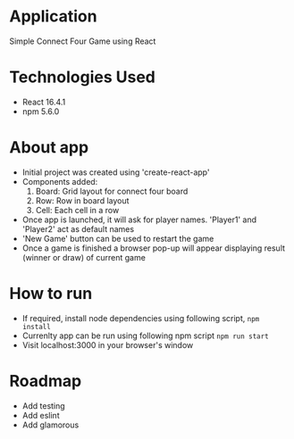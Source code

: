 # Application
Simple Connect Four Game using React

# Technologies Used
- React 16.4.1
- npm 5.6.0

# About app
- Initial project was created using 'create-react-app'
- Components added:
    1. Board: Grid layout for connect four board
    2. Row: Row in board layout
    3. Cell: Each cell in a row
- Once app is launched, it will ask for player names. 'Player1' and 'Player2' act as default names
- 'New Game' button can be used to restart the game
- Once a game is finished a browser pop-up will appear displaying result (winner or draw) of current game

# How to run
-  If required, install node dependencies using following script,
    `npm install`
- Currenlty app can be run using following npm script
    `npm run start`
- Visit localhost:3000 in your browser's window

# Roadmap
- Add testing
- Add eslint
- Add glamorous
